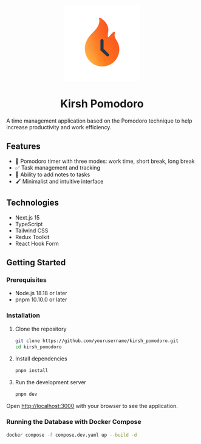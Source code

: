 <div align="center">
  <img src="public/icons/image.png" alt="Kirsh Pomodoro Logo" width="200" />
  <h1>Kirsh Pomodoro</h1>
</div>

A time management application based on the Pomodoro technique to help increase productivity and work efficiency.

## Features

- 🍅 Pomodoro timer with three modes: work time, short break, long break
- ✅ Task management and tracking
- 📝 Ability to add notes to tasks
- 🖌️ Minimalist and intuitive interface

## Technologies

- Next.js 15
- TypeScript
- Tailwind CSS
- Redux Toolkit
- React Hook Form

## Getting Started

### Prerequisites

- Node.js 18.18 or later
- pnpm 10.10.0 or later

### Installation

1. Clone the repository

   ```bash
   git clone https://github.com/yourusername/kirsh_pomodoro.git
   cd kirsh_pomodoro
   ```

2. Install dependencies

   ```bash
   pnpm install
   ```

3. Run the development server
   ```bash
   pnpm dev
   ```

Open [http://localhost:3000](http://localhost:3000) with your browser to see the application.

### Running the Database with Docker Compose

```bash
docker compose -f compose.dev.yaml up --build -d
```
